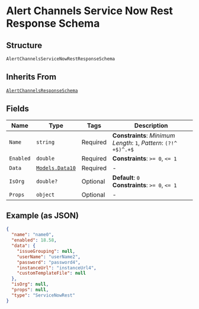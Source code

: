 
# Alert Channels Service Now Rest Response Schema

## Structure

`AlertChannelsServiceNowRestResponseSchema`

## Inherits From

[`AlertChannelsResponseSchema`](../../doc/models/alert-channels-response-schema.md)

## Fields

| Name | Type | Tags | Description |
|  --- | --- | --- | --- |
| `Name` | `string` | Required | **Constraints**: *Minimum Length*: `1`, *Pattern*: `(?!^ +$)^.+$` |
| `Enabled` | `double` | Required | **Constraints**: `>= 0`, `<= 1` |
| `Data` | [`Models.Data10`](../../doc/models/data-10.md) | Required | - |
| `IsOrg` | `double?` | Optional | **Default**: `0`<br>**Constraints**: `>= 0`, `<= 1` |
| `Props` | `object` | Optional | - |

## Example (as JSON)

```json
{
  "name": "name0",
  "enabled": 18.58,
  "data": {
    "issueGrouping": null,
    "userName": "userName2",
    "password": "password4",
    "instanceUrl": "instanceUrl4",
    "customTemplateFile": null
  },
  "isOrg": null,
  "props": null,
  "type": "ServiceNowRest"
}
```

